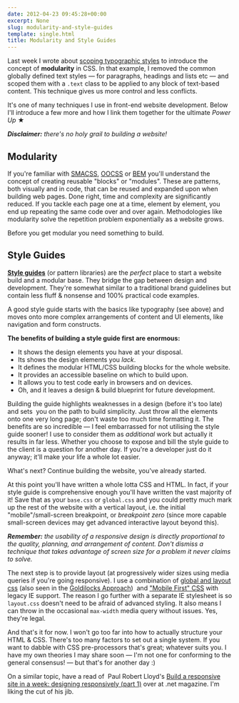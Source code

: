 ```yaml
---
date: 2012-04-23 09:45:28+00:00
excerpt: None
slug: modularity-and-style-guides
template: single.html
title: Modularity and Style Guides
---
```


Last week I wrote about [scoping typographic styles](https://dbushell.com/2012/04/18/scoping-typography-css/) to introduce the concept of **modularity** in CSS. In that example, I removed the common globally defined text styles — for paragraphs, headings and lists etc — and scoped them with a `.text` class to be applied to any block of text-based content. This technique gives us more control and less conflicts.

It's one of many techniques I use in front-end website development. Below I'll introduce a few more and how I link them together for the ultimate _Power Up_ ★

_**Disclaimer:** there's no holy grail to building a website!_


## Modularity


If you're familiar with [SMACSS](http://smacss.com/), [OOCSS](https://github.com/stubbornella/oocss/wiki) or [BEM](http://coding.smashingmagazine.com/2012/04/16/a-new-front-end-methodology-bem/) you'll understand the concept of creating reusable "blocks" or "modules". These are patterns, both visually and in code, that can be reused and expanded upon when building web pages. Done right, time and complexity are significantly reduced. If you tackle each page one at a time, element by element, you end up repeating the same code over and over again. Methodologies like modularity solve the repetition problem exponentially as a website grows.

Before you get modular you need something to build.


## Style Guides


**[Style guides](http://24ways.org/2011/front-end-style-guides)** (or pattern libraries) are the _perfect_ place to start a website build and a modular base. They bridge the gap between design and development. They're somewhat similar to a traditional brand guidelines but contain less fluff & nonsense and 100% practical code examples.

A good style guide starts with the basics like typography (see above) and moves onto more complex arrangements of content and UI elements, like navigation and form constructs.

**The benefits of building a style guide first are enormous:**


* It shows the design elements you have at your disposal.
* Its shows the design elements you _lack_.
* It defines the modular HTML/CSS building blocks for the whole website.
* It provides an accessible baseline on which to build upon.
* It allows you to test code early in browsers and on devices.
* Oh, and it leaves a design & build blueprint for future development.


Building the guide highlights weaknesses in a design (before it's too late) and sets  you on the path to build simplicity. Just throw all the elements onto one very long page; don't waste too much time formatting it. The benefits are so incredible — I feel embarrassed for not utilising the style guide sooner! I use to consider them as _additional_ work but actually it results in far less. Whether you choose to expose and bill the style guide to the client is a question for another day. If you're a developer just do it anyway; it'll make your life a whole lot easier.

What's next? Continue building the website, you've already started.

At this point you'll have written a whole lotta CSS and HTML. In fact, if your style guide is comprehensive enough you'll have written the vast majority of it! Save that as your `base.css` or `global.css` and you could pretty much mark up the rest of the website with a vertical layout, i.e. the initial "mobile"/small-screen breakpoint, or _breakpoint zero_ (since more capable small-screen devices may get advanced interactive layout beyond this).

_**Remember:** the usability of a responsive design is directly proportional to the quality, planning, and arrangement of content. Don't dismiss a technique that takes advantage of screen size for a problem it never claims to solve._

The next step is to provide layout (at progressively wider sizes using media queries if you're going responsive). I use a combination of [global and layout css](http://adactio.com/journal/4494/) (also seen in the [Goldilocks Approach](http://goldilocksapproach.com/))  and ["Mobile First" CSS](http://nicolasgallagher.com/mobile-first-css-sass-and-ie/) with legacy IE support. The reason I go further with a separate IE stylesheet is so `layout.css` doesn't need to be afraid of advanced styling. It also means I can throw in the occasional `max-width` media query without issues. Yes, they're legal.

And that's it for now. I won't go too far into how to actually structure your HTML & CSS. There's too many factors to set out a single system. If you want to dabble with CSS pre-processors that's great; whatever suits you. I have my own theories I may share soon — I'm not one for conforming to the general consensus! — but that's for another day :)

On a similar topic, have a read of  Paul Robert Lloyd's [Build a responsive site in a week: designing responsively (part 1)](http://www.netmagazine.com/tutorials/build-responsive-site-week-designing-responsively-part-1) over at .net magazine. I'm liking the cut of his jib.


